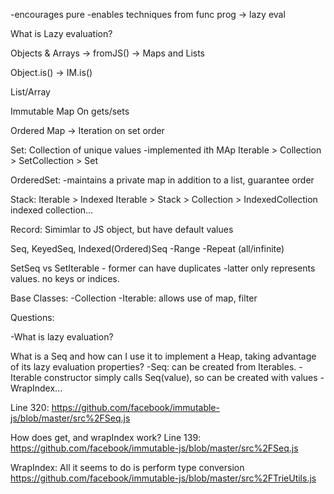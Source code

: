 -encourages pure
-enables techniques from func prog -> lazy eval

What is Lazy evaluation?

Objects & Arrays -> fromJS() -> Maps and Lists

Object.is() -> IM.is()


List/Array


Immutable Map On gets/sets

Ordered Map -> Iteration on set order


Set: Collection of unique values
  -implemented ith MAp
  Iterable > Collection > SetCollection > Set

OrderedSet: 
  -maintains a private map in addition to a list, guarantee order

Stack:
  Iterable > Indexed Iterable > Stack
          > Collection > IndexedCollection
  indexed collection...



Record: Simimlar to JS object, but have default values


Seq, KeyedSeq, Indexed(Ordered)Seq
  -Range
  -Repeat (all/infinite)

SetSeq vs SetIterable - former can have duplicates
  -latter only represents values. no keys or indices.

Base Classes:
-Collection
-Iterable: allows use of map, filter


Questions:

-What is lazy evaluation?

What is a Seq and how can I use it to implement a Heap, taking advantage of its lazy evaluation properties?
-Seq: can be created from Iterables.
  -Iterable constructor simply calls Seq(value), so can be created with values
  -WrapIndex...



  Line 320:
  https://github.com/facebook/immutable-js/blob/master/src%2FSeq.js


  How does get, and wrapIndex work?
  Line 139:
  https://github.com/facebook/immutable-js/blob/master/src%2FSeq.js


  WrapIndex:
  All it seems to do is perform type conversion
  https://github.com/facebook/immutable-js/blob/master/src%2FTrieUtils.js